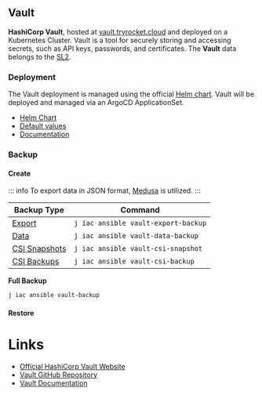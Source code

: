 ## Vault <Badge type="danger" text="SL2" />

**HashiCorp Vault**, hosted at [vault.tryrocket.cloud](https://vault.tryrocket.cloud) and deployed on a Kubernetes Cluster. Vault is a tool for securely storing and accessing secrets, such as API keys, passwords, and certificates. The **Vault** data belongs to the [SL2](/security-layers#SL2).

### Deployment

The Vault deployment is managed using the official [Helm chart](https://helm.releases.hashicorp.com). Vault will be deployed and managed via an ArgoCD ApplicationSet.

- [Helm Chart](https://github.com/hashicorp/vault-helm)
- [Default values](https://github.com/hashicorp/vault-helm/blob/main/values.yaml)
- [Documentation](https://developer.hashicorp.com/vault/docs/platform/k8s/helm)

### Backup

#### Create

::: info
To export data in JSON format, [Medusa](https://github.com/jonasvinther/medusa) is utilized.
:::

| **Backup Type**                                 | **Command**                         |
|-------------------------------------------------|-------------------------------------|
| [Export](/backup-general#export)                | `j iac ansible vault-export-backup` |
| [Data](/backup-general#data)                    | `j iac ansible vault-data-backup`   |
| [CSI Snapshots](/backup-general#csi-snapshots)  | `j iac ansible vault-csi-snapshot`  |
| [CSI Backups](/backup-general#csi-backups)      | `j iac ansible vault-csi-backup`    |

**Full Backup**

```sh
j iac ansible vault-backup
```

#### Restore

# Links

- [Official HashiCorp Vault Website](https://www.hashicorp.com/products/vault)
- [Vault GitHub Repository](https://github.com/hashicorp/vault)
- [Vault Documentation](https://www.vaultproject.io/docs)
